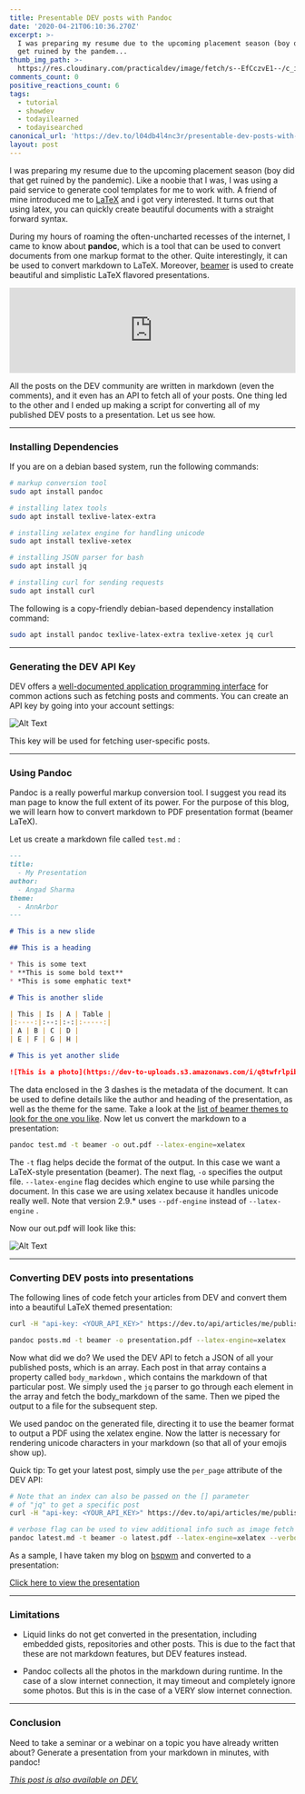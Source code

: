 ```yaml
---
title: Presentable DEV posts with Pandoc
date: '2020-04-21T06:10:36.270Z'
excerpt: >-
  I was preparing my resume due to the upcoming placement season (boy did that
  get ruined by the pandem...
thumb_img_path: >-
  https://res.cloudinary.com/practicaldev/image/fetch/s--EfCczvE1--/c_imagga_scale,f_auto,fl_progressive,h_420,q_auto,w_1000/https://dev-to-uploads.s3.amazonaws.com/i/drs28swxy41cwx34nn8g.png
comments_count: 0
positive_reactions_count: 6
tags:
  - tutorial
  - showdev
  - todayilearned
  - todayisearched
canonical_url: 'https://dev.to/l04db4l4nc3r/presentable-dev-posts-with-pandoc-56pc'
layout: post
---
```

I was preparing my resume due to the upcoming placement season (boy did that get ruined by the pandemic). Like a noobie that I was, I was using a paid service to generate cool templates for me to work with. A friend of mine introduced me to [LaTeX](https://www.latex-project.org/) and i got very interested. It turns out that using latex, you can quickly create beautiful documents with a straight forward syntax. 

During my hours of roaming the often-uncharted recesses of the internet, I came to know about **pandoc**, which is a tool that can be used to convert documents from one markup format to the other. Quite interestingly, it can be used to convert markdown to LaTeX. Moreover, [beamer](https://www.overleaf.com/learn/latex/beamer) is used to create beautiful and simplistic LaTeX flavored presentations.


<iframe class="liquidTag" src="https://dev.to/embed/github?args=https%3A%2F%2Fgithub.com%2Fjgm%2Fpandoc" style="border: 0; width: 100%;"></iframe>


All the posts on the DEV community are written in markdown (even the comments), and it even has an API to fetch all of your posts. One thing led to the other and I ended up making a script for converting all of my published DEV posts to a presentation. Let us see how.

---

### Installing Dependencies

If you are on a debian based system, run the following commands:


```sh
# markup conversion tool
sudo apt install pandoc

# installing latex tools
sudo apt install texlive-latex-extra

# installing xelatex engine for handling unicode
sudo apt install texlive-xetex

# installing JSON parser for bash
sudo apt install jq

# installing curl for sending requests
sudo apt install curl
```


The following is a copy-friendly debian-based dependency installation command:


```sh
sudo apt install pandoc texlive-latex-extra texlive-xetex jq curl
```


---

### Generating the DEV API Key

DEV offers a [well-documented application programming interface](https://docs.dev.to/api/) for common actions such as fetching posts and comments. You can create an API key by going into your account settings:

![Alt Text](https://dev-to-uploads.s3.amazonaws.com/i/c5npwwq439ju55wyziqy.png)

This key will be used for fetching user-specific posts. 

---

### Using Pandoc

Pandoc is a really powerful markup conversion tool. I suggest you read its man page to know the full extent of its power. For the purpose of this blog, we will learn how to convert markdown to PDF presentation format (beamer LaTeX). 

Let us create a markdown file called 
`test.md`
: 


```md
---
title:
  - My Presentation
author:
  - Angad Sharma
theme:
  - AnnArbor
---

# This is a new slide

## This is a heading

* This is some text
* **This is some bold text**
* *This is some emphatic text*

# This is another slide

| This | Is | A | Table |
|:----:|:--:|:-:|:-----:|
| A | B | C | D | 
| E | F | G | H |

# This is yet another slide

![This is a photo](https://dev-to-uploads.s3.amazonaws.com/i/q8twfrlpiboszsy4d5d6.jpg)
```


The data enclosed in the 3 dashes is the metadata of the document. It can be used to define details like the author and heading of the presentation, as well as the theme for the same. Take a look at the [list of beamer themes to look for the one you like](http://deic.uab.es/~iblanes/beamer_gallery/index_by_theme.html). Now let us convert the markdown to a presentation: 


```sh
pandoc test.md -t beamer -o out.pdf --latex-engine=xelatex
```


The 
`-t`
 flag helps decide the format of the output. In this case we want a LaTeX-style presentation (beamer). The next flag, 
`-o`
 specifies the output file. 
`--latex-engine`
 flag decides which engine to use while parsing the document. In this case we are using xelatex because it handles unicode really well. Note that version 2.9.* uses 
`--pdf-engine`
 instead of 
`--latex-engine`
.

Now our out.pdf will look like this:

![Alt Text](https://dev-to-uploads.s3.amazonaws.com/i/fbsztnfjqmv0vn1o2vpe.png)

---

### Converting DEV posts into presentations

The following lines of code fetch your articles from DEV and convert them into a beautiful LaTeX themed presentation:


```sh
curl -H "api-key: <YOUR_API_KEY>" https://dev.to/api/articles/me/published | jq -r ".[].body_markdown"

pandoc posts.md -t beamer -o presentation.pdf --latex-engine=xelatex
```


Now what did we do? We used the DEV API to fetch a JSON of all your published posts, which is an array. Each post in that array contains a property called 
`body_markdown`
, which contains the markdown of that particular post. We simply used the 
`jq`
 parser to go through each element in the array and fetch the body_markdown of the same. Then we piped the output to a file for the subsequent step.

We used pandoc on the generated file, directing it to use the beamer format to output a PDF using the xelatex engine. Now the latter is necessary for rendering unicode characters in your markdown (so that all of your emojis show up). 
 
Quick tip: To get your latest post, simply use the 
`per_page`
 attribute of the DEV API:


```sh
# Note that an index can also be passed on the [] parameter
# of "jq" to get a specific post
curl -H "api-key: <YOUR_API_KEY>" https://dev.to/api/articles/me/published?per_page=1 | jq -r ".[].body_markdown" > latest.md

# verbose flag can be used to view additional info such as image fetch log
pandoc latest.md -t beamer -o latest.pdf --latex-engine=xelatex --verbose
```


As a sample, I have taken my blog on [bspwm](https://dev.to/l04db4l4nc3r/bspwm-a-bare-bones-window-manager-44di) and converted to a presentation: 

[Click here to view the presentation](https://drive.google.com/file/d/108wsEElpa9yqQCPNrWyomWGM7pMLO38b/view?usp=sharing)

---

### Limitations

* Liquid links do not get converted in the presentation, including embedded gists, repositories and other posts. This is due to the fact that these are not markdown features, but DEV features instead. 

* Pandoc collects all the photos in the markdown during runtime. In the case of a slow internet connection, it may timeout and completely ignore some photos. But this is in the case of a VERY slow internet connection.


---

### Conclusion

Need to take a seminar or a webinar on a topic you have already written about? Generate a presentation from your markdown in minutes, with pandoc!


*[This post is also available on DEV.](https://dev.to/l04db4l4nc3r/presentable-dev-posts-with-pandoc-56pc)*


<script>
const parent = document.getElementsByTagName('head')[0];
const script = document.createElement('script');
script.type = 'text/javascript';
script.src = 'https://cdnjs.cloudflare.com/ajax/libs/iframe-resizer/4.1.1/iframeResizer.min.js';
script.charset = 'utf-8';
script.onload = function() {
    window.iFrameResize({}, '.liquidTag');
};
parent.appendChild(script);
</script>    
